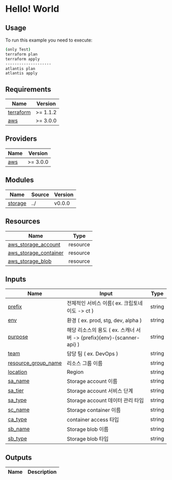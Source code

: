 # Hello! World

## Usage

To run this example you need to execute:

```bash
(only Test)
terraform plan
terraform apply
--------------------
atlantis plan
atlantis apply
```

<!-- BEGINNING OF PRE-COMMIT-TERRAFORM DOCS HOOK -->
## Requirements

| Name | Version |
|------|---------|
| <a name="requirement_terraform"></a> [terraform](#requirement\_terraform) | >= 1.1.2 |
| <a name="requirement_aws"></a> [aws](#requirement\_aws) | >= 3.0.0 |

## Providers

| Name | Version |
|------|---------|
| <a name="provider_aws"></a> [aws](#provider\_aws) | >= 3.0.0 |

## Modules

| Name | Source | Version |
|------|--------|---------|
| <a name="storage"></a> [storage](#storage) | ../ | v0.0.0 |


## Resources

| Name | Type |
|------|------|
| [aws\_storage\_account]() | resource |
| [aws\_storage\_container]() | resource |
| [aws\_storage\_blob]() | resource |

## Inputs

| Name | Input | Type |
|------|------|------|
| [prefix]() | 전체적인 서비스 이름( ex. 크립토네이도 -> ct ) | string |
| [env]() | 환경 ( ex. prod, stg, dev, alpha )| string |
| [purpose]() | 해당 리소스의 용도 ( ex. 스캐너 서버 -> {prefix}{env}-{scanner-api} )| string |
| [team]() | 담당 팀 ( ex. DevOps )| string |
| [resource\_group\_name]() | 리소스 그룹 이름 | string |
| [location]() | Region | string |
| [sa\_name]() | Storage account 이름 | string |
| [sa\_tier]() | Storage account 서비스 단계 | string |
| [sa\_type]() | Storage account 데이터 관리 타입 | string |
| [sc\_name]() | Storage container 이름 | string |
| [ca\_type]() | container access 타입 | string |
| [sb\_name]() | Storage blob 이름 | string |
| [sb\_type]() | Storage blob 타입 | string |


## Outputs

| Name | Description |
|------|-------------|
<!-- END OF PRE-COMMIT-TERRAFORM DOCS HOOK -->
